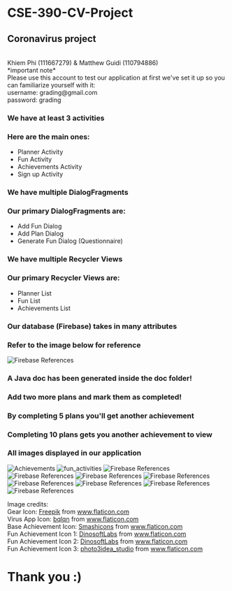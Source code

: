 # CSE-390-CV-Project


## Coronavirus project 
<br>
Khiem Phi (111667279) & Matthew Guidi (110794886)
<br>
*important note*<br>
Please use this account to test our application at first we've set it up so you can familiarize yourself with it:<br>
username: grading@gmail.com<br>
password: grading<br>

### We have at least 3 activities
### Here are the main ones:
<ul>
  <li>Planner Activity</li>
  <li>Fun Activity</li>
  <li>Achievements Activity</li>
  <li>Sign up Activity</li>
</ul> 

### We have multiple DialogFragments
### Our primary DialogFragments are:
<ul>
 <li>Add Fun Dialog</li>
  <li>Add Plan Dialog</li>
  <li>Generate Fun Dialog (Questionnaire)</li>
</ul> 

### We have multiple Recycler Views
### Our primary Recycler Views are:
<ul>
  <li>Planner List</li>
  <li>Fun List</li>
  <li>Achievements List</li>
</ul> 

### Our database (Firebase) takes in many attributes
### Refer to the image below for reference
![Firebase References](/readme_images/database_proof.png)

### A Java doc has been generated inside the doc folder!
### Add two more plans and mark them as completed! 
### By completing 5 plans you'll get another achievement
### Completing 10 plans gets you another achievement to view

### All images displayed in our application
![Achievements](/readme_images/achievements.png)
![fun_activities](/readme_images/fun_activities.png)
![Firebase References](/readme_images/fun_dialog.png)
![Firebase References](/readme_images/gen_fun_dialog.png)
![Firebase References](/readme_images/menu_item_clicked.png)
![Firebase References](/readme_images/notification.jpeg)
![Firebase References](/readme_images/plan_dialog.png)
![Firebase References](/readme_images/settings.png)
![Firebase References](/readme_images/sign_in.png)
![Firebase References](/readme_images/signed_in_planner.png)











Image credits:<br>
Gear Icon:
<a href="https://www.flaticon.com/authors/freepik" title="Freepik">Freepik</a> from <a href="https://www.flaticon.com/" title="Flaticon"> www.flaticon.com</a><br>
Virus App Icon:
<a href="https://www.flaticon.com/free-icon/virus_3096582" title="bqlqn">bqlqn</a> from <a href="https://www.flaticon.com/" title="Flaticon"> www.flaticon.com</a><br>
Base Achievement Icon:
<a href="https://www.flaticon.com/authors/smashicons" title="Smashicons">Smashicons</a> from <a href="https://www.flaticon.com/" title="Flaticon">www.flaticon.com</a><br>
Fun Achievement Icon 1:
<a href="https://www.flaticon.com/authors/dinosoftlabs" title="DinosoftLabs">DinosoftLabs</a> from <a href="https://www.flaticon.com/" title="Flaticon">www.flaticon.com</a><br> 
Fun Achievement Icon 2:
<a href="https://www.flaticon.com/authors/dinosoftlabs" title="DinosoftLabs">DinosoftLabs</a> from <a href="https://www.flaticon.com/" title="Flaticon"> www.flaticon.com</a><br>
Fun Achievement Icon 3:
<a href="https://www.flaticon.com/free-icon/recommended_3163306" title="photo3idea_studio">photo3idea_studio</a> from <a href="https://www.flaticon.com/" title="Flaticon"> www.flaticon.com</a><br> 



# Thank you :)


